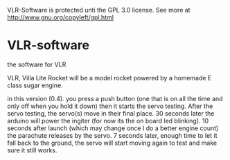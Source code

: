 VLR-Software is protected unti the GPL 3.0 license. See more at http://www.gnu.org/copyleft/gpl.html

# VLR-software
the software for VLR

VLR, Villa Lite Rocket will be a model rocket powered by a homemade E class sugar engine.

in this version (0.4). you press a push button (one that is on all the time and only off when you hold it down) then it starts the servo testing.
After the servo testing, the servo(s) move in their final place.
30 seconds later the arduino will power the ingiter (for now its the on board led blinking).
10 seconds after launch (which may change once I do a better engine count) the parachute releases by the servo.
7 seconds later, enough time to let it fall back to the ground, the servo will start moving again to test and make sure it still works.
